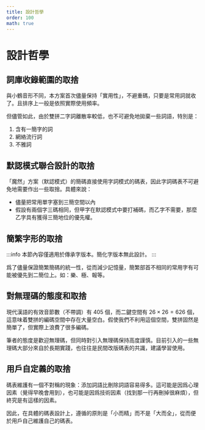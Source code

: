 ```yaml
---
title: 設計哲學
order: 100
math: true
---
```


# 設計哲學

## 詞庫收錄範圍的取捨

與小鶴音形不同，本方案首次儘量保持「實用性」，不避重碼，只要是常用詞就收了。且排序上一般是依照實際使用頻率。

但儘管如此，由於雙拼二字詞離散率較低，也不可避免地拋棄一些詞語，特別是：

1. 含有一簡字的詞
2. 網絡流行詞
3. 不雅詞

## 默認模式聯合設計的取捨

「魔然」方案（默認模式）的簡碼直接使用字詞模式的碼表，因此字詞碼表不可避免地需要作出一些取捨。具體來說：

* 儘量把常用單字塞到三簡空間以內
* 假設有兩個字三碼相同，但甲字在默認模式中要打補碼，而乙字不需要，那麼乙字具有獲得三簡地位的優先權。

## 簡繁字形的取捨

:::info
本節內容僅適用於傳承字版本。簡化字版本無此設計。
:::

爲了儘量保證簡繁簡碼的統一性，從而減少記憶量，簡繁部首不相同的常用字有可能被優先到二簡位上。如：樂、極、報等。

## 對無理碼的態度和取捨

現代漢語的有效音節數（不帶調）有 405 個，而二鍵空間有 $26\times 26 = 626$ 個，這意味着雙拼的編碼空間中存在大量空白。假使我們不利用這個空間，雙拼固然是簡單了，但實際上浪費了很多編碼。

筆者的態度是歡迎無理碼，但同時對引入無理碼保持高度謹慎。目前引入的一些無理碼大部分來自於長期實踐，也往往是民間改版碼表的共識，建議學習使用。

## 用戶自定義的取捨

碼表維護有一個不對稱的現象：添加詞語比刪除詞語容易得多。這可能是因爲心理因素（覺得早晚會用到），也可能是因爲技術因素（找到那一行再刪掉很麻煩），但終究是有這樣的因素。

因此，在具體的碼表設計上，遵循的原則是「小而精」而不是「大而全」，從而便於用戶自己維護自己的碼表。
